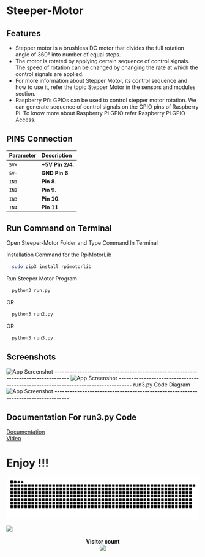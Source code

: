 
# Steeper-Motor

## Features

- Stepper motor is a brushless DC motor that divides the full rotation angle of 360° into number of equal steps.
- The motor is rotated by applying certain sequence of control signals. The speed of rotation can be changed by changing the rate at which the control signals are applied.
- For more information about Stepper Motor, its control sequence and how to use it, refer the topic Stepper Motor in the sensors and modules section.
- Raspberry Pi’s GPIOs can be used to control stepper motor rotation. We can generate sequence of control signals on the GPIO pins of Raspberry Pi. To know more about Raspberry Pi GPIO refer Raspberry Pi GPIO Access.


## PINS Connection

| Parameter | Description     |
| :-------- | :-------------- |
|   `5V+`   | **+5V Pin 2/4**.|
|   `5V-`   | **GND Pin 6**   |
|   `IN1`   | **Pin 8**.      |
|   `IN2`   | **Pin 9**.      |
|   `IN3`   | **Pin 10**.     |
|   `IN4`   | **Pin 11**.     |


## Run Command on Terminal
Open Steeper-Motor Folder and Type Command In Terminal

Installation Command for the RpiMotorLib
```bash
  sudo pip3 install rpimotorlib
```

Run Steeper Motor Program
```bash
  python3 run.py
```
OR

```bash
  python3 run2.py
```
OR
```bash
  python3 run3.py
```


## Screenshots

![App Screenshot](https://linuxhint.com/wp-content/uploads/2022/02/image6-34.png)
**----------------------------------------------------------------------------------**
![App Screenshot](https://www.electronicwings.com/storage/PlatformSection/TopicContent/340/description/Stepper%20Motor%20Interfcae%20with%20Raspberry.png)
**----------------------------------------------------------------------------------**
run3.py Code Diagram ![App Screenshot](https://images.squarespace-cdn.com/content/v1/59b037304c0dbfb092fbe894/1611529718061-Y0N4ZQCQOC3RNTC3CSYT/nema17_rpi_drv8825_drawing.png?format=1500w)
**----------------------------------------------------------------------------------**


## Documentation For run3.py Code

[Documentation](https://makersportal.com/blog/raspberry-pi-stepper-motor-control-with-nema-17) <br>
[Video](https://www.youtube.com/watch?list=TLGGtnJc7T1XLUowNDA0MjAyMw&v=lJb_g7JadNA)


# Enjoy !!!

<p align="center">
<img src="https://github.com/PushkraJ99/Snake4Readme/blob/main/Snake4Readme/grid-snake.svg">
</p>

[![](https://visitcount.itsvg.in/api?id=PushkraJ99&icon=8&color=12)](https://visitcount.itsvg.in)

<p align="center"> 
  <b> Visitor count</b><br>
  <img src="https://profile-counter.glitch.me/PushkraJ99/count.svg" />
</p>
